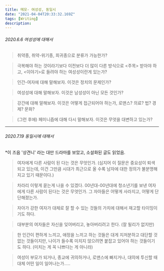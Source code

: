 ```yaml
---
title: 메모- 여성성, 동일시
date: "2021-04-04T20:33:32.169Z"
tags: [Writing]
description: 
---
```


###### 2020.6.6 여성성에 대해서

> 취약종, 취약-위기종, 희귀종으로 분류가 가능한가?

> 극복해야 하는 것이라기보다 이전보다 더 많이 다른 방식으로 <주목> 받아야 하고, 
> <이야기>로 들려야 하는 여성성이란게 있는가?

> 인간-여자에 대해 말해보자. 이것은 정치의 문제인가?

> 여성성에 대해 말해보자. 이것은 남성성이 아닌 모든 것인가?

> 강간에 대해 말해보자. 이것은 어떻게 접근되어야 하는가, 로맨스? 의료? 법? 경제? 문화?

> (그런 후에) 페미니즘에 대해 다시 말해보자. 이것은 무엇을 대변하고 있는가?

---

###### 2020.7.19 동일시에 대해서

*이 즈음 '상견니' 라는 대만 드라마를 보았고, 소설화된 글도 읽었음. 

> 여자에게 다른 사람이 된 다는 것은 무엇인가. (심지어 이 질문은 중요성이 퇴색되고 있는데, 
> 이건 그만큼 시대가 최근으로 올 수록 남자에 대한 정의가 불분명해지고 있기 때문이다.) 

> 차라리 이렇게 묻는게 나을 수 있겠다. 00년대-00년대에 청소년기를 보낸 여자에게 다른 사람이 
> 된다는 것은 무엇인가. 그 자아들은 어떻게 사라지고, 어떻게 단단해졌는가. 

> 자아가 강한 여자가 대체로 잘 할 수 있는 것들의 가치에 대해서 재고할 타이밍이기도 하다. 

> 대부분의 여자들은 자신을 잊어버리고, 놓아버리려고 한다. (잘 될리가 없지만) 

> 한 인간이 편하게 느끼고, 애정을 느끼고 하는 것들은 대게 지저분하고 대단할 것 없는 
> 것들이지만, 나이가 들수록 미치지 않으려면 붙잡고 있어야 하는 것들이기도 하다. 
> (미치는 게 꼭 나쁘다는 게 아니라) 

> 여성이 부모가 되거나, 종교에 귀의하거나, 로맨스에 빠지거나, 대의에 투신할 때 
> 대체 어떤 일이 일어나는가.....

